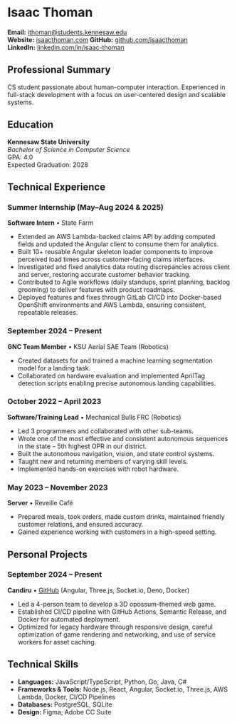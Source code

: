 # Isaac Thoman

**Email:** ithoman@students.kennesaw.edu  
**Website:** [isaacthoman.com](https://isaacthoman.com)
**GitHub:** [github.com/isaacthoman](https://github.com/isaacthoman)  
**LinkedIn:** [linkedin.com/in/isaac-thoman](https://www.linkedin.com/in/isaac-thoman)  

## Professional Summary
CS student passionate about human-computer interaction. Experienced in full-stack development with a focus on user-centered design and scalable systems.

## Education
**Kennesaw State University**  
*Bachelor of Science in Computer Science*  
GPA: 4.0  
Expected Graduation: 2028  

## Technical Experience

### Summer Internship (May–Aug 2024 & 2025)  
**Software Intern** • State Farm  
- Extended an AWS Lambda-backed claims API by adding computed fields and updated the Angular client to consume them for analytics.  
- Built 10+ reusable Angular skeleton loader components to improve perceived load times across customer-facing claims interfaces.  
- Investigated and fixed analytics data routing discrepancies across client and server, restoring accurate customer behavior tracking.  
- Contributed to Agile workflows (daily standups, sprint planning, backlog grooming) to deliver features with product roadmaps.  
- Deployed features and fixes through GitLab CI/CD into Docker-based OpenShift environments and AWS Lambda, ensuring consistent, repeatable releases.  

### September 2024 – Present  
**GNC Team Member** • KSU Aerial SAE Team (Robotics)  
- Created datasets for and trained a machine learning segmentation model for a landing task.  
- Collaborated on hardware evaluation and implemented AprilTag detection scripts enabling precise autonomous landing capabilities.  

### October 2022 – April 2023  
**Software/Training Lead** • Mechanical Bulls FRC (Robotics)  
- Led 3 programmers and collaborated with other sub-teams.  
- Wrote one of the most effective and consistent autonomous sequences in the state – 5th highest OPR in our district.  
- Built the autonomous navigation, vision, and state control systems.  
- Taught new and returning members of varying skill levels.  
- Implemented hands-on exercises with robot hardware.  

### May 2023 – November 2023  
**Server** • Reveille Café  
- Prepared meals, took orders, made custom drinks, maintained friendly customer relations, and ensured accuracy.  
- Gained experience working with customers in a high-speed setting.  

## Personal Projects
### September 2024 – Present  
**Candiru** • [GitHub](https://github.com/isaacthoman/candiru) (Angular, Three.js, Socket.io, Deno, Docker)  
- Led a 4-person team to develop a 3D opossum-themed web game.  
- Established CI/CD pipeline with GitHub Actions, Semantic Release, and Docker for automated deployment.  
- Optimized for legacy hardware through responsive design, careful optimization of game rendering and networking, and use of service workers for asset caching.  

## Technical Skills
- **Languages:** JavaScript/TypeScript, Python, Go, Java, C#  
- **Frameworks & Tools:** Node.js, React, Angular, Socket.io, Three.js, AWS Lambda, Docker, CI/CD Pipelines  
- **Databases:** PostgreSQL, SQLite  
- **Design:** Figma, Adobe CC Suite  
